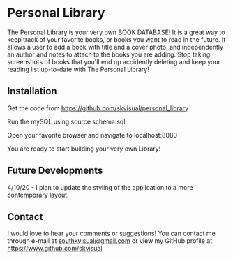 # Personal Library
The Personal Library is your very own BOOK DATABASE! It is a great way to keep track of your favorite books, or books you want to read in the future. It allows a user to add a book with title and a cover photo, and independently an author and notes to attach to the books you are adding. Stop taking screenshots of books that you'll end up accidently deleting and keep your reading list up-to-date with The Personal Library!

## Installation

Get the code from https://github.com/skvisual/personal_library

Run the mySQL using source schema.sql

Open your favorite browser and navigate to localhost:8080

You are ready to start building your very own Library!

## Future Developments

4/10/20 - I plan to update the styling of the application to a more contemporary layout. 

## Contact

I would love to hear your comments or suggestions! You can contact me through e-mail at southkvisual@gmail.com or view my GitHub profile at https://www.github.com/skvisual